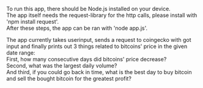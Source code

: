 To run this app, there should be Node.js installed on your device.  
The app itself needs the request-library for the http calls, please install with 'npm install request'.  
After these steps, the app can be ran with 'node app.js'.  
  
The app currently takes userinput, sends a request to coingecko with got input and finally prints out 3 things related to bitcoins' price in  the given date range:  
First, how many consecutive days did bitcoins' price decrease?  
Second, what was the largest daily volume?  
And third, if you could go back in time, what is the best day to buy bitcoin and sell the bought bitcoin for the greatest profit?
